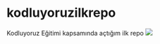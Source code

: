 # kodluyoruzilkrepo
Kodluyoruz Eğitimi kapsamında açtığım ilk repo
![](file:///C:/Users/hp/Desktop/Ekran%20Al%C4%B1nt%C4%B1s%C4%B1.MHT)